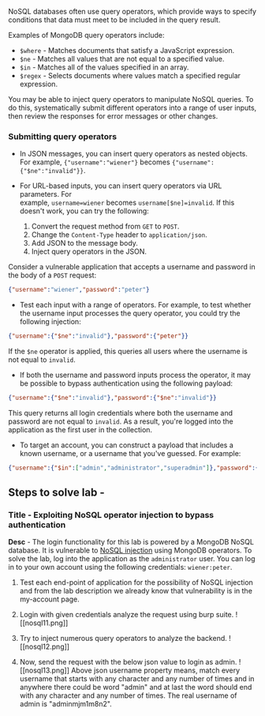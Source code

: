 NoSQL databases often use query operators, which provide ways to specify conditions that data must meet to be included in the query result.

Examples of MongoDB query operators include:
   - `$where` - Matches documents that satisfy a JavaScript expression.
   - `$ne` - Matches all values that are not equal to a specified value.
   - `$in` - Matches all of the values specified in an array.
   - `$regex` - Selects documents where values match a specified regular expression.

You may be able to inject query operators to manipulate NoSQL queries. To do this, systematically submit different operators into a range of user inputs, then review the responses for error messages or other changes.

### Submitting query operators

- In JSON messages, you can insert query operators as nested objects.
For example, `{"username":"wiener"}` becomes `{"username":{"$ne":"invalid"}}`.

- For URL-based inputs, you can insert query operators via URL parameters.
For example, `username=wiener` becomes `username[$ne]=invalid`. If this doesn't work, you can try the following:
   1. Convert the request method from `GET` to `POST`.
   2. Change the `Content-Type` header to `application/json`.
   3. Add JSON to the message body.
   4. Inject query operators in the JSON.

Consider a vulnerable application that accepts a username and password in the body of a `POST` request:
```json
{"username":"wiener","password":"peter"}
```

- Test each input with a range of operators.
For example, to test whether the username input processes the query operator, you could try the following injection:
```json
{"username":{"$ne":"invalid"},"password":{"peter"}}
```
If the `$ne` operator is applied, this queries all users where the username is not equal to `invalid`.

- If both the username and password inputs process the operator, it may be possible to bypass authentication using the following payload:
```json
{"username":{"$ne":"invalid"},"password":{"$ne":"invalid"}}
```
This query returns all login credentials where both the username and password are not equal to `invalid`. As a result, you're logged into the application as the first user in the collection.

- To target an account, you can construct a payload that includes a known username, or a username that you've guessed. For example:
```json
{"username":{"$in":["admin","administrator","superadmin"]},"password":{"$ne":""}}
```

## Steps to solve lab - 
### Title - Exploiting NoSQL operator injection to bypass authentication

**Desc** - The login functionality for this lab is powered by a MongoDB NoSQL database. It is vulnerable to [NoSQL injection](https://portswigger.net/web-security/nosql-injection) using MongoDB operators. To solve the lab, log into the application as the `administrator` user. You can log in to your own account using the following credentials: `wiener:peter`.

1. Test each end-point of application for the possibility of NoSQL injection and from the lab description we already know that vulnerability is in the my-account page.

2. Login with given credentials analyze the request using burp suite.
![[nosql11.png]]

2. Try to inject numerous query operators to analyze the backend.
![[nosql12.png]]

3. Now, send the request with the below json value to login as admin.
![[nosql13.png]]
Above json username property means, match every username that starts with any character and any number of times and in anywhere there could be word "admin" and at last the word should end with any character and any number of times. The real username of admin is "adminmjm1m8n2".
